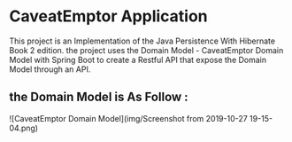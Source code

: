 # CaveatEmptor Application

This project is an Implementation of the Java Persistence With Hibernate Book 2 edition.
the project uses the Domain Model - CaveatEmptor Domain Model with Spring Boot to create a Restful API that 
expose the Domain Model through an API.

the Domain Model is As Follow :
---
![CaveatEmptor Domain Model](img/Screenshot from 2019-10-27 19-15-04.png)

